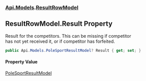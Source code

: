 ### [Api.Models](Api_Models.md 'Api.Models').[ResultRowModel](Api_Models_ResultRowModel.md 'Api.Models.ResultRowModel')
## ResultRowModel.Result Property
Result for the competitors. This can be missing if competitor  
has not yet received it, or if competitor has forfeited.  
```csharp
public Api.Models.PoleSportResultModel? Result { get; set; }
```
#### Property Value
[PoleSportResultModel](Api_Models_PoleSportResultModel.md 'Api.Models.PoleSportResultModel')
